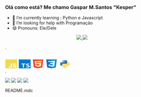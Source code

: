 ### Olá como está? Me chamo Gaspar M.Santos "Kesper"


- 🌱 I’m currently learning : Python e Javascript
- 🤔 I’m looking for help with Programação
- 😄 Pronouns: Ele/Dele

  

<div align="center">
  <a href="https://github.com/Kespersantos">
    <img height="150em" src="https://github-readme-stats.vercel.app/api?username=Kespersantos&count_private=true&include_all_commits=true&show_icons=true&theme=dracula&hide_border=false&show_owner=true"/>
    <img height="150em" src="https://github-readme-stats.vercel.app/api/top-langs/?username=Kespersantos&theme=dracula&hide_border=false&&layout=compact"/>
  </a>
</div>

.

<div style="display: inline_block"><br>
  <img align="center" alt="Kesper-Js" height="30" width="40" src="https://raw.githubusercontent.com/devicons/devicon/master/icons/javascript/javascript-plain.svg">
  <img align="center" alt="Kesper-Ts" height="30" width="40" src="https://raw.githubusercontent.com/devicons/devicon/master/icons/typescript/typescript-plain.svg">
  <img align="center" alt="Kesper-HTML" height="30" width="40" src="https://raw.githubusercontent.com/devicons/devicon/master/icons/html5/html5-original.svg">
  <img align="center" alt="Kesper-CSS" height="30" width="40" src="https://raw.githubusercontent.com/devicons/devicon/master/icons/css3/css3-original.svg">
  <img align="center" alt="Kesper-Python" height="30" width="40" src="https://raw.githubusercontent.com/devicons/devicon/master/icons/python/python-original.svg">
</div>
.

<div> 
 
  <a href="https://www.instagram.com/kespermsantos/" target="_blank"><img src="https://img.shields.io/badge/-Instagram-%23E4405F?style=for-the-badge&logo=instagram&logoColor=white" target="_blank"></a>
  <a href="https://discord.com/channels/kesper#1653" target="_blank"><img src="https://img.shields.io/badge/Discord-7289DA?style=for-the-badge&logo=discord&logoColor=white" target="_blank"></a> 
  <a href = "mailto:kesper666@gmail.com"><img src="https://img.shields.io/badge/-Gmail-%23333?style=for-the-badge&logo=gmail&logoColor=white" target="_blank"></a>
  <a href="https://www.linkedin.com/in/gaspar-moreira/" target="_blank"><img src="https://img.shields.io/badge/-LinkedIn-%230077B5?style=for-the-badge&logo=linkedin&logoColor=white" target="_blank"></a> 
  
</div>


README.mdc

